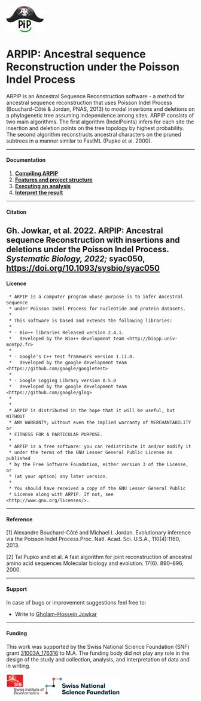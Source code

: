 <img src="ARPIP_logo_fine_3.jpg" width="100" >
 

# ARPIP: Ancestral sequence Reconstruction under the Poisson Indel Process

ARPIP is an Ancestral Sequence Reconstruction software - a method for ancestral sequence reconstruction that uses 
Poisson Indel Process (Bouchard-Côté & Jordan, PNAS, 2013) to model insertions and deletions on a phylogenetic tree 
assuming independence among sites. ARPIP consists of two main algorithms. The first algorithm (IndelPoints) infers for
each site the insertion and deletion points on the tree topology by highest probability. The second algorithm reconstructs 
ancestral characters on the pruned subtrees in a manner similar to FastML (Pupko et al. 2000). 

---

#### Documentation

1. **[Compiling ARPIP](arpip_ancestral_sequence_reconstruction_under_poisson_indel_proccess_compile.md)**
2. **[Features and project structure](arpip_ancestral_sequence_reconstruction_under_poisson_indel_proccess_features.md)**
3. **[Executing an analysis](arpip_ancestral_sequence_reconstruction_under_poisson_indel_proccess_inference_examples.md)**
4. **[Interpret the result](arpip_ancestral_sequence_reconstruction_under_poisson_indel_proccess_result.md)**

---

#### Citation

Gh. Jowkar, et al. 2022.
**ARPIP: Ancestral sequence Reconstruction with insertions and deletions under the Poisson Indel Process.** 
*Systematic Biology, 2022;* syac050, https://doi.org/10.1093/sysbio/syac050
---

#### Licence

     * ARPIP is a computer program whose purpose is to infer Ancestral Sequence 
     * under Poisson Indel Process for nucleotide and protein datasets.
     *
     * This software is based and extends the following libraries:
     *
     * - Bio++ libraries Released version 2.4.1.
     *   developed by the Bio++ development team <http://biopp.univ-montp2.fr>
     *
     * - Google's C++ test framework version 1.11.0.
     *   developed by the google development team <https://github.com/google/googletest>
     *
     * - Google Logging Library version 0.5.0
     *   developed by the google development team <https://github.com/google/glog>
     *
     *
     * ARPIP is distributed in the hope that it will be useful, but WITHOUT
     * ANY WARRANTY; without even the implied warranty of MERCHANTABILITY or
     * FITNESS FOR A PARTICULAR PURPOSE.
     *
     * ARPIP is a free software: you can redistribute it and/or modify it
     * under the terms of the GNU Lesser General Public License as published
     * by the Free Software Foundation, either version 3 of the License, or
     * (at your option) any later version.
     *
     * You should have received a copy of the GNU Lesser General Public
     * License along with ARPIP. If not, see <http://www.gnu.org/licenses/>.

---

#### Reference

[1] Alexandre Bouchard-Côté and Michael I. Jordan. Evolutionary inference via the Poisson Indel Process.Proc. Natl. Acad. Sci. U.S.A., 110(4):1160, 2013.

[2] Tal Pupko and et al.  A fast algorithm for joint reconstruction of ancestral amino acid sequences Molecular biology and evolution. 17(6). 890–896, 2000.

---

#### Support
In case of bugs or improvement suggestions feel free to:
    
- Write to [Gholam-Hossein Jowkar](mailto:jowk@zhaw.ch)
    
---   

#### Funding
This work was supported by the Swiss National Science Foundation (SNF) grant [31003A_176316](https://p3.snf.ch/Project-176316) to M.A. The funding body did not play any role in the design of 
the study and collection, analysis, and interpretation of data and in writing.

<img src="sib_logo_trans_background.png" width="100" >
<img src="SNF_logo_standard_web_color_pos_e.png" width="200">

